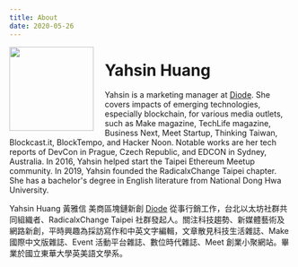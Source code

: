 ```yaml
---
title: About
date: 2020-05-26
---
```


<img src="/images/profile.jpg" style="height: 150px;float: left;margin-right: 20px;">

# Yahsin Huang

Yahsin is a marketing manager at [Diode](https://diode.io/). She covers impacts of emerging technologies, especially blockchain, for various media outlets, such as Make magazine, TechLife magazine, Business Next, Meet Startup, Thinking Taiwan, Blockcast.it, BlockTempo, and Hacker Noon. Notable works are her tech reports of DevCon in Prague, Czech Republic, and EDCON in Sydney, Australia. In 2016, Yahsin helped start the Taipei Ethereum Meetup community. In 2019, Yahsin founded the RadicalxChange Taipei chapter. She has a bachelor's degree in English literature from National Dong Hwa University.

Yahsin Huang 黃雅信 美商區塊鏈新創 [Diode](https://diode.io/) 從事行銷工作，台北以太坊社群共同組織者、RadicalxChange Taipei 社群發起人。關注科技趨勢、新媒體藝術及網路新創，平時興趣為採訪寫作和中英文字編輯，文章散見科技生活雜誌、Make 國際中文版雜誌、Event 活動平台雜誌、數位時代雜誌、Meet 創業小聚網站。畢業於國立東華大學英美語文學系。


